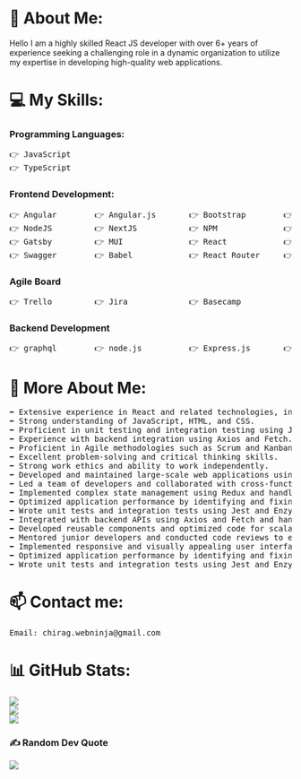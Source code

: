 # 💫 About Me:
Hello I am a highly skilled React JS developer with over 6+ years of experience seeking a challenging role in a dynamic organization to utilize my expertise in developing high-quality web applications.

# 💻 My Skills:

### Programming Languages:

<pre>
👉 JavaScript
👉 TypeScript
</pre>

### Frontend Development:

<pre>
👉 Angular        👉 Angular.js       👉 Bootstrap        👉 Chart.js       👉 Chakra       👉 Sass
👉 NodeJS         👉 NextJS           👉 NPM              👉 React Native   👉 Redux        👉 JWT 
👉 Gatsby         👉 MUI              👉 React            👉 Socket.io      👉 Webpack      👉 ESLint
👉 Swagger        👉 Babel            👉 React Router     👉 MUI            👉 ANTD
</pre>

### Agile Board

<pre>
👉 Trello         👉 Jira             👉 Basecamp 
</pre>

### Backend Development

<pre>
👉 graphql        👉 node.js          👉 Express.js       👉 Docker         👉 AWS
</pre>

# 🫵 More About Me:
<pre>
➡️ Extensive experience in React and related technologies, including Redux, React Router, and Webpack.<br>➡️ Strong understanding of JavaScript, HTML, and CSS.<br>➡️ Proficient in unit testing and integration testing using Jest and Enzyme.<br>➡️ Experience with backend integration using Axios and Fetch.<br>➡️ Proficient in Agile methodologies such as Scrum and Kanban.<br>➡️ Excellent problem-solving and critical thinking skills.<br>➡️ Strong work ethics and ability to work independently.<br>➡️ Developed and maintained large-scale web applications using React and related technologies.<br>➡️ Led a team of developers and collaborated with cross-functional teams, including designers and backend developers, to deliver high-quality code on time and within budget.<br>➡️ Implemented complex state management using Redux and handled client-side routing using React Router.<br>➡️ Optimized application performance by identifying and fixing performance bottlenecks using tools such as Chrome DevTools and React Profiler.<br>➡️ Wrote unit tests and integration tests using Jest and Enzyme to ensure the quality of the code.<br>➡️ Integrated with backend APIs using Axios and Fetch and handled asynchronous requests in React.<br>➡️ Developed reusable components and optimized code for scalability and maintainability.<br>➡️ Mentored junior developers and conducted code reviews to ensure adherence to coding standards.<br>➡️ Implemented responsive and visually appealing user interfaces using Material UI and Bootstrap.<br>➡️ Optimized application performance by identifying and fixing performance bottlenecks using tools such as Chrome DevTools and React Profiler.<br>➡️ Wrote unit tests and integration tests using Jest and Enzyme to ensure the quality of the code
</pre>

# 📫 Contact me:
<pre>
Email: chirag.webninja@gmail.com
</pre>

# 📊 GitHub Stats:

![](https://github-readme-stats.vercel.app/api?username=chiragwebninja&theme=dark&hide_border=true&include_all_commits=false&count_private=false)<br/>
![](https://github-readme-streak-stats.herokuapp.com/?user=chiragwebninja&theme=dark&hide_border=true)<br/>
![](https://github-readme-stats.vercel.app/api/top-langs/?username=chiragwebninja&theme=dark&hide_border=true&include_all_commits=false&count_private=false&layout=compact)

### ✍️ Random Dev Quote
![](https://quotes-github-readme.vercel.app/api?type=horizontal&theme=radical)
